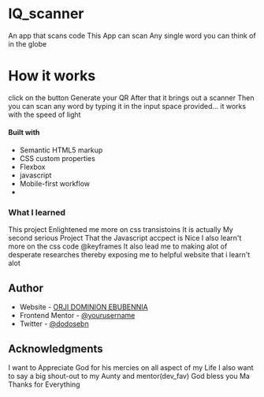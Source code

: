 # IQ_scanner
An app that scans code
This App can scan Any single word you can think of in the globe
# How it works
click  on the button Generate your QR
After that it brings out a scanner
Then you can scan any word by typing it in the input space provided...
it works with the speed of light

#### Built with
- Semantic HTML5 markup
- CSS custom properties
- Flexbox
- javascript
- Mobile-first workflow
- 
### What I learned
This project Enlightened me more on css transistoins
It is actually My second serious Project That the Javascript accpect is Nice
I also learn't more on the css code @keyframes
It also lead me to making alot of desperate researches thereby exposing me to helpful website that i learn't alot

## Author
- Website - [ORJI DOMINION EBUBENNIA](https://www.your-site.com)
- Frontend Mentor - [@yourusername](https://www.frontendmentor.io/profile/dodosebn)
- Twitter - [@dodosebn](https://www.twitter.com/dodosebn)

## Acknowledgments
I want to Appreciate God for his mercies on all aspect of my Life
I also want to say a big shout-out to my Aunty and mentor(dev_fav) God bless you Ma
Thanks for Everything





